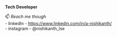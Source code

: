 **Tech Developer**

📫 *Reach me though* <br>
       - linkedIn - https://www.linkedin.com/in/a-nishikanth/ <br>
       - instagram - @nishikanth_lse


